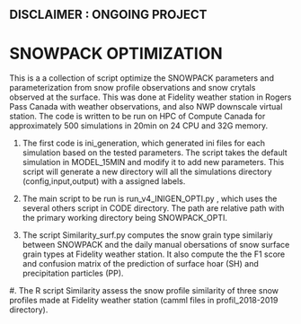 ## DISCLAIMER : ONGOING PROJECT

# SNOWPACK OPTIMIZATION
This is a a collection of script optimize the SNOWPACK parameters and parameterization from snow profile observations and snow crytals observed at the surface.
This was done at Fidelity weather station in Rogers Pass Canada with weather observations, and also NWP downscale virtual station. The code is written to be run on HPC of Compute Canada for approximately 500 simulations in 20min on 24 CPU and 32G memory.

1. The first code is ini_generation, which generated ini files for each simulation based on the tested parameters. The script takes the default simulation in MODEL_15MIN and modify it to add new parameters. This script will generate a new directory will all the simulations directory (config,input,output) with a assigned labels.

2. The main script to be run is run_v4_INIGEN_OPTI.py , which uses the several others script in CODE directory. The path are relative path with the primary working directory being SNOWPACK_OPTI.

3. The script Similarity_surf.py computes the snow grain type similariy between SNOWPACK and the daily manual obersations of snow surface grain types at Fidelity weather station. It also compute the the F1 score and confusion matrix of the prediction of surface hoar (SH) and precipitation particles (PP).

#. The R script Similarity assess the snow profile similarity of three snow profiles made at Fidelity weather station (camml files in profil_2018-2019 directory).
